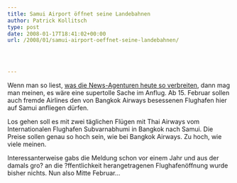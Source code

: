 ```yaml
---
title: Samui Airport öffnet seine Landebahnen
author: Patrick Kollitsch
type: post
date: 2008-01-17T18:41:02+00:00
url: /2008/01/samui-airport-oeffnet-seine-landebahnen/




---
```

Wenn man so liest, [was die News-Agenturen heute so verbreiten][1], dann mag man meinen, es wäre eine supertolle Sache im Anflug. Ab 15. Februar sollen auch fremde Airlines den von Bangkok Airways besessenen Flughafen hier auf Samui anfliegen dürfen. 

Los gehen soll es mit zwei täglichen Flügen mit Thai Airways vom Internationalen Flughafen Subvarnabhumi in Bangkok nach Samui. Die Preise sollen genau so hoch sein, wie bei Bangkok Airways. Zu hoch, wie viele meinen. 

Interessanterweise gabs die Meldung schon vor einem Jahr und aus der damals gro? an die ?ffentlichkeit herangetragenen Flughafenöffnung wurde bisher nichts. Nun also Mitte Februar...

 [1]: http://enews.mcot.net/view.php?id=2343&t=1